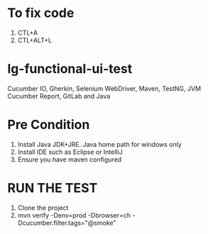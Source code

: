 # To fix code
1. CTL+A
2. CTL+ALT+L

# lg-functional-ui-test
Cucumber IO, Gherkin, Selenium WebDriver, Maven, TestNG, JVM Cucumber Report, GitLab and Java

# Pre Condition
1. Install Java JDK+JRE. Java home path for windows only
2. Install IDE such as Eclipse or IntelliJ
3. Ensure you have maven configured

# RUN THE TEST
1. Clone the project
2. mvn verify -Denv=prod -Dbrowser=ch -Dcucumber.filter.tags="@smoke"